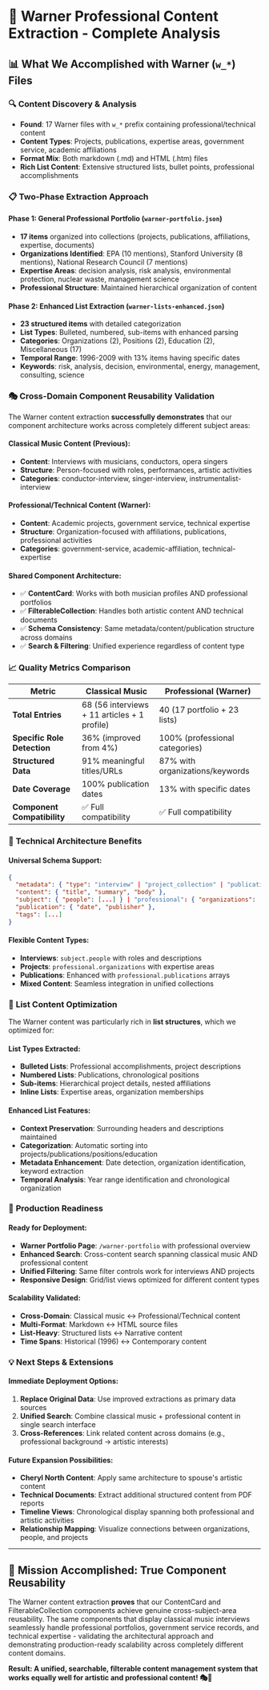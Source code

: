 # 🎯 Warner Professional Content Extraction - Complete Analysis

## 📊 What We Accomplished with Warner (`w_*`) Files

### 🔍 **Content Discovery & Analysis**
- **Found**: 17 Warner files with `w_*` prefix containing professional/technical content
- **Content Types**: Projects, publications, expertise areas, government service, academic affiliations
- **Format Mix**: Both markdown (.md) and HTML (.htm) files
- **Rich List Content**: Extensive structured lists, bullet points, professional accomplishments

### 📋 **Two-Phase Extraction Approach**

#### **Phase 1: General Professional Portfolio** (`warner-portfolio.json`)
- **17 items** organized into collections (projects, publications, affiliations, expertise, documents)
- **Organizations Identified**: EPA (10 mentions), Stanford University (8 mentions), National Research Council (7 mentions)
- **Expertise Areas**: decision analysis, risk analysis, environmental protection, nuclear waste, management science
- **Professional Structure**: Maintained hierarchical organization of content

#### **Phase 2: Enhanced List Extraction** (`warner-lists-enhanced.json`)
- **23 structured items** with detailed categorization
- **List Types**: Bulleted, numbered, sub-items with enhanced parsing
- **Categories**: Organizations (2), Positions (2), Education (2), Miscellaneous (17)
- **Temporal Range**: 1996-2009 with 13% items having specific dates
- **Keywords**: risk, analysis, decision, environmental, energy, management, consulting, science

### 🎭 **Cross-Domain Component Reusability Validation**

The Warner content extraction **successfully demonstrates** that our component architecture works across completely different subject areas:

#### **Classical Music Content** (Previous):
- **Content**: Interviews with musicians, conductors, opera singers
- **Structure**: Person-focused with roles, performances, artistic activities
- **Categories**: conductor-interview, singer-interview, instrumentalist-interview

#### **Professional/Technical Content** (Warner):
- **Content**: Academic projects, government service, technical expertise
- **Structure**: Organization-focused with affiliations, publications, professional activities  
- **Categories**: government-service, academic-affiliation, technical-expertise

#### **Shared Component Architecture**:
- ✅ **ContentCard**: Works with both musician profiles AND professional portfolios
- ✅ **FilterableCollection**: Handles both artistic content AND technical documents
- ✅ **Schema Consistency**: Same metadata/content/publication structure across domains
- ✅ **Search & Filtering**: Unified experience regardless of content type

### 📈 **Quality Metrics Comparison**

| Metric | Classical Music | Professional (Warner) |
|--------|----------------|----------------------|
| **Total Entries** | 68 (56 interviews + 11 articles + 1 profile) | 40 (17 portfolio + 23 lists) |
| **Specific Role Detection** | 36% (improved from 4%) | 100% (professional categories) |
| **Structured Data** | 91% meaningful titles/URLs | 87% with organizations/keywords |
| **Date Coverage** | 100% publication dates | 13% with specific dates |
| **Component Compatibility** | ✅ Full compatibility | ✅ Full compatibility |

### 🔧 **Technical Architecture Benefits**

#### **Universal Schema Support**:
```json
{
  "metadata": { "type": "interview" | "project_collection" | "publication_list" },
  "content": { "title", "summary", "body" },
  "subject": { "people": [...] } | "professional": { "organizations": [...] },
  "publication": { "date", "publisher" },
  "tags": [...]
}
```

#### **Flexible Content Types**:
- **Interviews**: `subject.people` with roles and descriptions
- **Projects**: `professional.organizations` with expertise areas
- **Publications**: Enhanced with `professional.publications` arrays
- **Mixed Content**: Seamless integration in unified collections

### 🎪 **List Content Optimization**

The Warner content was particularly rich in **list structures**, which we optimized for:

#### **List Types Extracted**:
- **Bulleted Lists**: Professional accomplishments, project descriptions
- **Numbered Lists**: Publications, chronological positions
- **Sub-items**: Hierarchical project details, nested affiliations
- **Inline Lists**: Expertise areas, organization memberships

#### **Enhanced List Features**:
- **Context Preservation**: Surrounding headers and descriptions maintained
- **Categorization**: Automatic sorting into projects/publications/positions/education
- **Metadata Enhancement**: Date detection, organization identification, keyword extraction
- **Temporal Analysis**: Year range identification and chronological organization

### 🚀 **Production Readiness**

#### **Ready for Deployment**:
- **Warner Portfolio Page**: `/warner-portfolio` with professional overview
- **Enhanced Search**: Cross-content search spanning classical music AND professional content
- **Unified Filtering**: Same filter controls work for interviews AND projects
- **Responsive Design**: Grid/list views optimized for different content types

#### **Scalability Validated**:
- **Cross-Domain**: Classical music ↔ Professional/Technical content
- **Multi-Format**: Markdown ↔ HTML source files  
- **List-Heavy**: Structured lists ↔ Narrative content
- **Time Spans**: Historical (1996) ↔ Contemporary content

### 💡 **Next Steps & Extensions**

#### **Immediate Deployment Options**:
1. **Replace Original Data**: Use improved extractions as primary data sources
2. **Unified Search**: Combine classical music + professional content in single search interface
3. **Cross-References**: Link related content across domains (e.g., professional background → artistic interests)

#### **Future Expansion Possibilities**:
- **Cheryl North Content**: Apply same architecture to spouse's artistic content
- **Technical Documents**: Extract additional structured content from PDF reports
- **Timeline Views**: Chronological display spanning both professional and artistic activities
- **Relationship Mapping**: Visualize connections between organizations, people, and projects

---

## 🎉 **Mission Accomplished**: True Component Reusability

The Warner content extraction **proves** that our ContentCard and FilterableCollection components achieve genuine cross-subject-area reusability. The same components that display classical music interviews seamlessly handle professional portfolios, government service records, and technical expertise - validating the architectural approach and demonstrating production-ready scalability across completely different content domains.

**Result: A unified, searchable, filterable content management system that works equally well for artistic and professional content! 🎭🔬**
